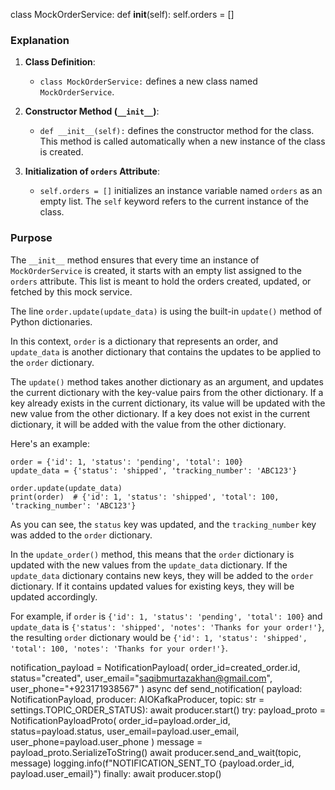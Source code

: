 class MockOrderService:
    def __init__(self):
        self.orders = []
### Explanation

1. **Class Definition**:
    - `class MockOrderService:` defines a new class named `MockOrderService`.

2. **Constructor Method (`__init__`)**:
    - `def __init__(self):` defines the constructor method for the class. This method is called automatically when a new instance of the class is created.

3. **Initialization of `orders` Attribute**:
    - `self.orders = []` initializes an instance variable named `orders` as an empty list. The `self` keyword refers to the current instance of the class.

### Purpose

The `__init__` method ensures that every time an instance of `MockOrderService` is created, it starts with an empty list assigned to the `orders` attribute. This list is meant to hold the orders created, updated, or fetched by this mock service.

The line `order.update(update_data)` is using the built-in `update()` method of Python dictionaries.

In this context, `order` is a dictionary that represents an order, and `update_data` is another dictionary that contains the updates to be applied to the `order` dictionary.

The `update()` method takes another dictionary as an argument, and updates the current dictionary with the key-value pairs from the other dictionary. If a key already exists in the current dictionary, its value will be updated with the new value from the other dictionary. If a key does not exist in the current dictionary, it will be added with the value from the other dictionary.

Here's an example:
```
order = {'id': 1, 'status': 'pending', 'total': 100}
update_data = {'status': 'shipped', 'tracking_number': 'ABC123'}

order.update(update_data)
print(order)  # {'id': 1, 'status': 'shipped', 'total': 100, 'tracking_number': 'ABC123'}
```
As you can see, the `status` key was updated, and the `tracking_number` key was added to the `order` dictionary.

In the `update_order()` method, this means that the `order` dictionary is updated with the new values from the `update_data` dictionary. If the `update_data` dictionary contains new keys, they will be added to the `order` dictionary. If it contains updated values for existing keys, they will be updated accordingly.

For example, if `order` is `{'id': 1, 'status': 'pending', 'total': 100}` and `update_data` is `{'status': 'shipped', 'notes': 'Thanks for your order!'}`, the resulting `order` dictionary would be `{'id': 1, 'status': 'shipped', 'total': 100, 'notes': 'Thanks for your order!'}`.

notification_payload = NotificationPayload(
        order_id=created_order.id,
        status="created",
        user_email="saqibmurtazakhan@gmail.com",
        user_phone="+923171938567"
    )
async def send_notification(
        payload: NotificationPayload, 
        producer: AIOKafkaProducer,
        topic: str = settings.TOPIC_ORDER_STATUS):
    await producer.start()
    try:
        payload_proto = NotificationPayloadProto(
            order_id=payload.order_id,
            status=payload.status,
            user_email=payload.user_email,
            user_phone=payload.user_phone
        )
        message = payload_proto.SerializeToString()
        await producer.send_and_wait(topic, message)
        logging.info(f"NOTIFICATION_SENT_TO {payload.order_id, payload.user_email}")
    finally:
        await producer.stop()
